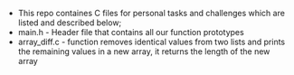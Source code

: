 * This repo containes C files for personal tasks and challenges which are listed and described below;
* main.h - Header file that contains all our function prototypes
* array_diff.c - function removes identical values from two lists and prints the remaining values in a new array, it returns the length of the new array

